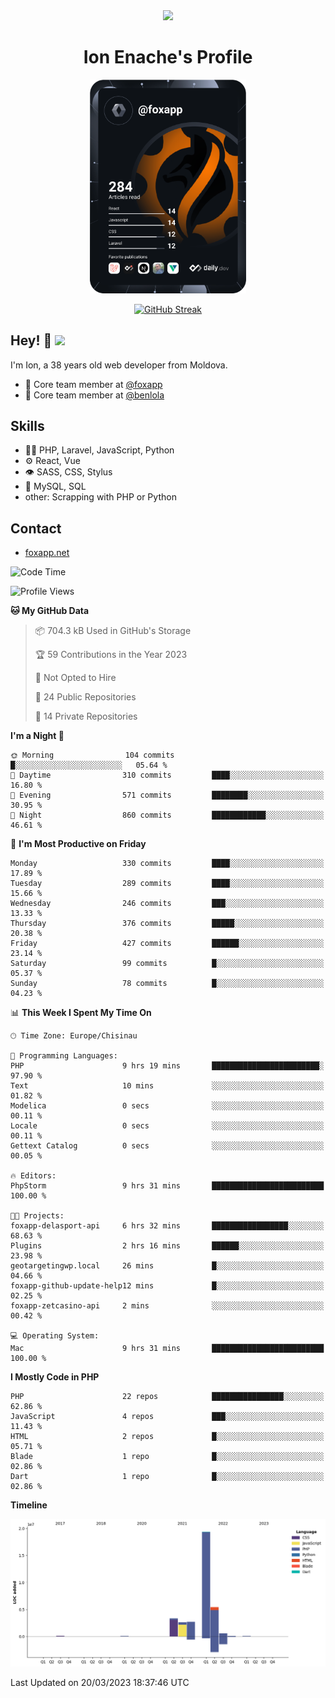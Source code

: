 <div id="header" align="center">
  <img src="https://media.giphy.com/media/M9gbBd9nbDrOTu1Mqx/giphy.gif" width="100"/>
	<h1>Ion Enache's Profile</h1>
</div>
<div align="center">
	<a href="https://app.daily.dev/foxapp"><img src="https://github.com/foxapp/foxapp/blob/master/devcard.svg" width="250" alt="Ion Enache's Dev Card"/></a>
</div>


<div align="center">
	
[![GitHub Streak](http://github-readme-streak-stats.herokuapp.com?user=foxapp&hide_border=true&date_format=M%20j%5B%2C%20Y%5D)](https://git.io/streak-stats)
	
</div>


## Hey! 👋 <img src="https://media.giphy.com/media/hvRJCLFzcasrR4ia7z/giphy.gif" width="30px"/>
I'm Ion, a 38 years old web developer from Moldova.


- 👥 Core team member at [@foxapp](https://github.com/foxapp)
- 👥 Core team member at [@benlola](https://github.com/benlola)

## Skills
- 👨‍💻 PHP, Laravel, JavaScript, Python
- ⚙️ React, Vue
- 👁️ SASS, CSS, Stylus
- 💽 MySQL, SQL
- other: Scrapping with PHP or Python

## Contact
- [foxapp.net](https://www.foxapp.net)

<!--START_SECTION:waka-->
![Code Time](http://img.shields.io/badge/Code%20Time-1%2C261%20hrs%204%20mins-blue)

![Profile Views](http://img.shields.io/badge/Profile%20Views-1-blue)

**🐱 My GitHub Data** 

> 📦 704.3 kB Used in GitHub's Storage 
 > 
> 🏆 59 Contributions in the Year 2023
 > 
> 🚫 Not Opted to Hire
 > 
> 📜 24 Public Repositories 
 > 
> 🔑 14 Private Repositories 
 > 
**I'm a Night 🦉** 

```text
🌞 Morning                104 commits         █░░░░░░░░░░░░░░░░░░░░░░░░   05.64 % 
🌆 Daytime                310 commits         ████░░░░░░░░░░░░░░░░░░░░░   16.80 % 
🌃 Evening                571 commits         ████████░░░░░░░░░░░░░░░░░   30.95 % 
🌙 Night                  860 commits         ████████████░░░░░░░░░░░░░   46.61 % 
```
📅 **I'm Most Productive on Friday** 

```text
Monday                   330 commits         ████░░░░░░░░░░░░░░░░░░░░░   17.89 % 
Tuesday                  289 commits         ████░░░░░░░░░░░░░░░░░░░░░   15.66 % 
Wednesday                246 commits         ███░░░░░░░░░░░░░░░░░░░░░░   13.33 % 
Thursday                 376 commits         █████░░░░░░░░░░░░░░░░░░░░   20.38 % 
Friday                   427 commits         ██████░░░░░░░░░░░░░░░░░░░   23.14 % 
Saturday                 99 commits          █░░░░░░░░░░░░░░░░░░░░░░░░   05.37 % 
Sunday                   78 commits          █░░░░░░░░░░░░░░░░░░░░░░░░   04.23 % 
```


📊 **This Week I Spent My Time On** 

```text
🕑︎ Time Zone: Europe/Chisinau

💬 Programming Languages: 
PHP                      9 hrs 19 mins       ████████████████████████░   97.90 % 
Text                     10 mins             ░░░░░░░░░░░░░░░░░░░░░░░░░   01.82 % 
Modelica                 0 secs              ░░░░░░░░░░░░░░░░░░░░░░░░░   00.11 % 
Locale                   0 secs              ░░░░░░░░░░░░░░░░░░░░░░░░░   00.11 % 
Gettext Catalog          0 secs              ░░░░░░░░░░░░░░░░░░░░░░░░░   00.05 % 

🔥 Editors: 
PhpStorm                 9 hrs 31 mins       █████████████████████████   100.00 % 

🐱‍💻 Projects: 
foxapp-delasport-api     6 hrs 32 mins       █████████████████░░░░░░░░   68.63 % 
Plugins                  2 hrs 16 mins       ██████░░░░░░░░░░░░░░░░░░░   23.98 % 
geotargetingwp.local     26 mins             █░░░░░░░░░░░░░░░░░░░░░░░░   04.66 % 
foxapp-github-update-help12 mins             █░░░░░░░░░░░░░░░░░░░░░░░░   02.25 % 
foxapp-zetcasino-api     2 mins              ░░░░░░░░░░░░░░░░░░░░░░░░░   00.42 % 

💻 Operating System: 
Mac                      9 hrs 31 mins       █████████████████████████   100.00 % 
```

**I Mostly Code in PHP** 

```text
PHP                      22 repos            ████████████████░░░░░░░░░   62.86 % 
JavaScript               4 repos             ███░░░░░░░░░░░░░░░░░░░░░░   11.43 % 
HTML                     2 repos             █░░░░░░░░░░░░░░░░░░░░░░░░   05.71 % 
Blade                    1 repo              █░░░░░░░░░░░░░░░░░░░░░░░░   02.86 % 
Dart                     1 repo              █░░░░░░░░░░░░░░░░░░░░░░░░   02.86 % 
```



**Timeline**

![Lines of Code chart](https://raw.githubusercontent.com/foxapp/foxapp/master/assets/bar_graph.png)


 Last Updated on 20/03/2023 18:37:46 UTC
<!--END_SECTION:waka-->
